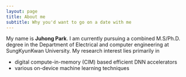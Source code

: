 ```yaml
---
layout: page
title: About me
subtitle: Why you'd want to go on a date with me
---
```


My name is **Juhong Park**. 
I am currently pursuing a combined M.S/Ph.D. degree in the Department of Electrical and computer engineering at SungKyunKwan University. 
My research interest lies primarily in

- digital compute-in-memory (CIM) based efficient DNN accelerators
- various on-device machine learning techniques


